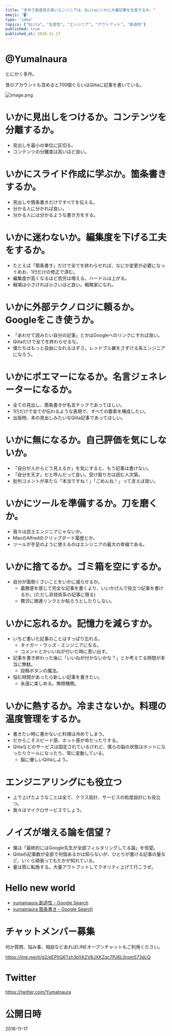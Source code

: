 ```yaml
---
title: "多作で創造性の高いエンジニアは、Qiitaにいかに大量記事を生産するか。"
emoji: "🖥"
type: "idea"
topics: ["Qiita", "生産性", "エンジニア", "アウトプット", "創造性"]
published: true
published_at: 2018-11-17
---
```


# @YumaInaura 

とにかく多作。

昔のアカウントも含めると700個ぐらいはQiitaに記事を書いている。

![image.png](https://qiita-image-store.s3.amazonaws.com/0/89618/604de84b-c878-a4bc-aeb8-d40601300c7f.png)


# いかに見出しをつけるか。コンテンツを分離するか。

- 見出しを最小の単位に区切る。
- コンテンツの分離度は高いほど良い。

# いかにスライド作成に学ぶか。箇条書きするか。

- 見出しや箇条書きだけですべてを伝える。
- 分かる人に分かれば良い。
- 分かる人には分かるような書き方をする。

# いかに迷わないか。編集度を下げる工夫をするか。

- たとえば「箇条書き」だけで全てを終わらせれば、なにか変更が必要になっｔめお、1行だけの修正で済む。
- 編集度が高くなるほど苦労は増える。ハードルは上がる。
- 戦場は小さければ小さいほど良い。戦略家になれ。

# いかに外部テクノロジに頼るか。Googleをこき使うか。

- 「あわせて読みたい自分の記事」とかはGoogleへのリンクにすれば良い。
- Qiitaだけで全てを終わらせるな。
- 僕たちはもっと自由になれるはずさ。レッドブル翼をさずける系エンジニアになろう。

# いかにポエマーになるか。名言ジェネレーターになるか。

- 全ての見出し、箇条書きが名言チックであってほしい。
- 1行だけで全てが伝わるような表現で、すべての要素を構成したい。
- 出版物、本の見出しみたいなQiita記事であってほしい。

# いかに無になるか。自己評価を気にしないか。

- 「自分が人からどう見えるか」を気にすると、もう記事は書けない。
- 「自分を天才」だと呼んだって良い。受け取り方は読む人次第。
- 批判コメントが来たら「本当ですね！」「ごめんね！」って言えば良い。

# いかにツールを準備するか。刀を磨くか。

- 我々は武士エンジニアじゃないか。
- MacのAlfredのクリップボード履歴とか。
- ツールが手足のように使えるのはエンジニアの最大の幸福である。

# いかに捨てるか。ゴミ箱を空にするか。

- 自分が面倒くさいことをいかに減らせるか。
  - 義務感を感じて完全な記事を書くより、いいかげんで役立つ記事を書けるか。(ただし非技術系の記事に限る)
  - 贅沢に関連リンクとか貼ろうとしたりしない。

# いかに忘れるか。記憶力を減らすか。

- いちど書いた記事のことはすっぱり忘れる。
  - タイガー・ウッズ・エンジニアになる。
  - コメントとかいいねが付いた時に思い出す。
- 記事を書き終わった後に「いいねが付かないかな？」とか考えてる時間が本当に無駄。
  - 投稿ボタンの魔法。
- 悩む時間があったら新しい記事を書きたい。
  - 永遠に楽しめる。無限機関。

# いかに熱するか。冷まさないか。料理の温度管理をするか。

- 書きたい時に書かないと料理は冷めてしまう。
- だからこそスピード感、ホット感が命だったりする。
- Qiitaなどのサービスは固定されているけれど、僕らの脳の状態はホットになったりクールになったり、常に変動している。
  - 脳に優しいQiitaしよう。

# エンジニアリングにも役立つ

- 上で上げたようなことは全て、クラス設計、サービスの粒度設計にも役立つ。
- 我々はマイクロサービスでしょう。

# ノイズが増える論を信望？

- 僕は「最終的にはGoogle先生が全部フィルタリングしてる論」を信望。
- Qiitaの記事数が全部で何個あるかは知らないが、ひとりが書ける記事の量など、いくら頑張ってもたかが知れている。
- 量は質に転換する。大量アウトプットしてクオリティ上げて行こうぜ。

# Hello new world

- [yumainaura 創造性 - Google Search](https://www.google.co.jp/search?q=yumainaura+%E5%89%B5%E9%80%A0%E6%80%A7&oq=yumainaura+%E5%89%B5%E9%80%A0%E6%80%A7&aqs=chrome..69i57j69i60l3j69i64l2.2487j0j7&sourceid=chrome&ie=UTF-8)
- [yumainaura 箇条書き - Google Search](https://www.google.co.jp/search?q=yumainaura+%E7%AE%87%E6%9D%A1%E6%9B%B8%E3%81%8D&oq=yumainaura+%E7%AE%87%E6%9D%A1%E6%9B%B8%E3%81%8D&aqs=chrome..69i57j69i60j69i64l2.2224j0j7&sourceid=chrome&ie=UTF-8)








<!-- Update From Qiita API -->

# チャットメンバー募集


何か質問、悩み事、相談などあればLINEオープンチャットもご利用ください。

https://line.me/ti/g2/eEPltQ6Tzh3pYAZV8JXKZqc7PJ6L0rpm573dcQ





# Twitter


https://twitter.com/YumaInaura


<!-- Update From Qiita API -->



# 公開日時

2018-11-17

